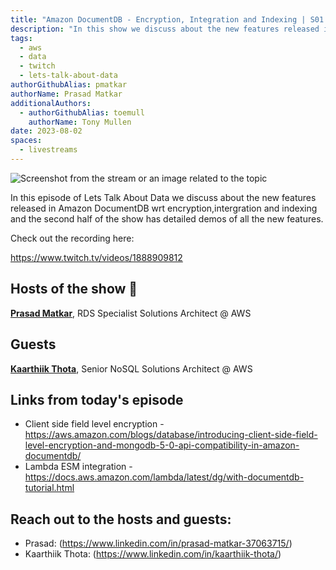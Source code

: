 ```yaml
---
title: "Amazon DocumentDB - Encryption, Integration and Indexing | S01 E15 | Lets Talk About Data Show"
description: "In this show we discuss about the new features released in Amazon DocumentDB wrt encryption,intergration and indexing and the second half of the show has detailed demos of all the new features."
tags:
  - aws
  - data
  - twitch
  - lets-talk-about-data
authorGithubAlias: pmatkar
authorName: Prasad Matkar
additionalAuthors:
  - authorGithubAlias: toemull
    authorName: Tony Mullen
date: 2023-08-02
spaces:
  - livestreams
---
```


![Screenshot from the stream or an image related to the topic](images/show15.png)

In this episode of Lets Talk About Data we discuss about the new features released in Amazon DocumentDB wrt encryption,intergration and indexing and the second half of the show has detailed demos of all the new features.

Check out the recording here:

https://www.twitch.tv/videos/1888909812


## Hosts of the show 🎤

[**Prasad Matkar**](https://www.linkedin.com/in/prasad-matkar-37063715/), RDS Specialist Solutions Architect @ AWS

## Guests

[**Kaarthiik Thota**](https://www.linkedin.com/in/kaarthiik-thota/), Senior NoSQL Solutions Architect @ AWS


## Links from today's episode

* Client side field level encryption - https://aws.amazon.com/blogs/database/introducing-client-side-field-level-encryption-and-mongodb-5-0-api-compatibility-in-amazon-documentdb/
* Lambda ESM integration - https://docs.aws.amazon.com/lambda/latest/dg/with-documentdb-tutorial.html


## Reach out to the hosts and guests:

- Prasad: (https://www.linkedin.com/in/prasad-matkar-37063715/)
- Kaarthiik Thota: (https://www.linkedin.com/in/kaarthiik-thota/)
